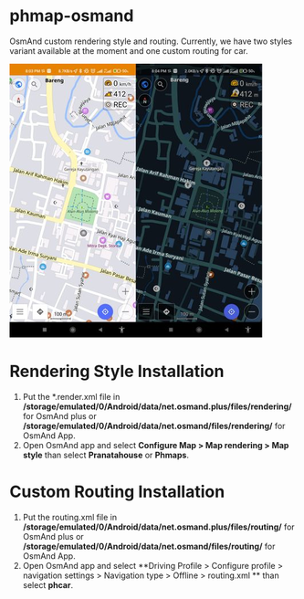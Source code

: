 # phmap-osmand

OsmAnd custom rendering style and routing. Currently, we have two styles variant available at the moment and one custom routing for car.

![pranatahouse](screenshots.jpg)

# Rendering Style Installation

1. Put the *.render.xml file in **/storage/emulated/0/Android/data/net.osmand.plus/files/rendering/** for OsmAnd plus or **/storage/emulated/0/Android/data/net.osmand/files/rendering/** for OsmAnd App.
2. Open OsmAnd app and select **Configure Map > Map rendering > Map style** than select **Pranatahouse** or **Phmaps**.

# Custom Routing Installation

1. Put the routing.xml file in **/storage/emulated/0/Android/data/net.osmand.plus/files/routing/** for OsmAnd plus or **/storage/emulated/0/Android/data/net.osmand/files/routing/** for OsmAnd App.
2. Open OsmAnd app and select **Driving Profile > Configure profile > navigation settings > Navigation type > Offline > routing.xml ** than select **phcar**.
